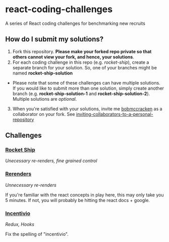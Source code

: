 # react-coding-challenges

A series of React coding challenges for benchmarking new recruits

## How do I submit my solutions?

1. Fork this repository. **Please make your forked repo private so that others cannot view your fork, and hence, your solutions**.
2. For each coding challenge in this repo (e.g. _rocket-ship_), create a separate branch for your solution. So, one of your branches might be named **rocket-ship-solution**

- Please note that some of these challenges can have multiple solutions. If you would like to submit more than one solution, simply create another branch (e.g. **rocket-ship-solution-1** and **rocket-ship-solution-2**). Multiple solutions are _optional_.

3. When you're satisfied with your solutions, invite me [bobmccracken](https://github.com/bobmccracken) as a collaborator on your fork. See [inviting-collaborators-to-a-personal-repository](https://docs.github.com/en/github/setting-up-and-managing-your-github-user-account/inviting-collaborators-to-a-personal-repository)

## Challenges

### [Rocket Ship](https://github.com/IncentivioInc/react-coding-challenges/tree/main/rocket-ship)

_Unecessary re-renders, fine grained control_

### [Rerenders](https://github.com/IncentivioInc/react-coding-challenges/tree/main/rerenders)

_Unnecessary re-renders_

If you're familiar with the react concepts in play here, this may only take you 5 minutes. If not, you will probably be hitting the react docs + google.

### [Incentivio](https://github.com/IncentivioInc/react-coding-challenges/tree/main/incentivio)

_Redux, Hooks_

Fix the spelling of "incentivio".
